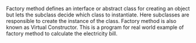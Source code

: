 Factory method defines an interface or abstract class for creating an object but lets the subclass decide which class to instantiate. Here subclasses are responsible to create the instance of the class.
Factory method is also known as Virtual Constructor.
This is a program for real world example of factory method to calculate the electricity bill.
